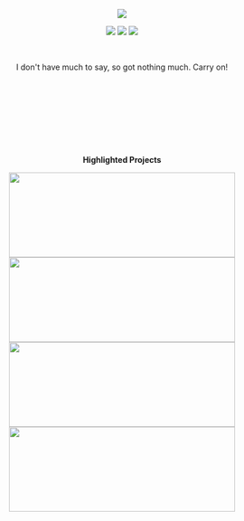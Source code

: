 <p align="center">
  <img src="https://github-readme-stats.vercel.app/api?username=IrtsaDevelopment&show_icons=true&theme=transparent&text_color=ffffff&title_color=ffffff&icon_color=ffffff&cache_seconds=14400">
</p>
<p align="center">
  <a href="https://twitter.com/IrtsaDev"><img src="https://img.shields.io/badge/Twitter-1DA1F2?style=for-the-badge&logo=twitter&logoColor=white"></a>
  <a href="https://discord.com/users/809599842681749525"><img src="https://img.shields.io/badge/Discord-7289DA?style=for-the-badge&logo=discord&logoColor=white"></a>
  <a href="mailto:irtsa.development@gmail.com"><img src="https://img.shields.io/badge/Gmail-D14836?style=for-the-badge&logo=gmail&logoColor=white"></a>
</p>
<br />
  
<p align="center">I don't have much to say, so got nothing much. Carry on!</p>
<br />
<br />
<br />
<br />
<br />
<br />
<br />
  
<p align="center">
    <b>Highlighted Projects</b>
</p>
<p align="center">
  <a href="https://github.com/IrtsaDevelopment/Steganopy"><img width=400 height=150 src="https://github-readme-stats.vercel.app/api/pin/?username=IrtsaDevelopment&repo=Steganopy&theme=transparent&text_color=ffffff&title_color=ffffff&icon_color=ffffff"></a>
  <a href="https://github.com/IrtsaDevelopment/PyStatistics"><img width=400 height=150 src="https://github-readme-stats.vercel.app/api/pin/?username=IrtsaDevelopment&repo=PyStatistics&theme=transparent&text_color=ffffff&title_color=ffffff&icon_color=ffffff"></a>
  <a href="https://github.com/IrtsaDevelopment/PyColor"><img width=400 height=150 src="https://github-readme-stats.vercel.app/api/pin/?username=IrtsaDevelopment&repo=PyColor&theme=transparent&text_color=ffffff&title_color=ffffff&icon_color=ffffff"></a>
  <a href="https://github.com/IrtsaDevelopment/PyTermColor"><img width=400 height=150 src="https://github-readme-stats.vercel.app/api/pin/?username=IrtsaDevelopment&repo=PyTermColor&theme=transparent&text_color=ffffff&title_color=ffffff&icon_color=ffffff"></a>
</p>
